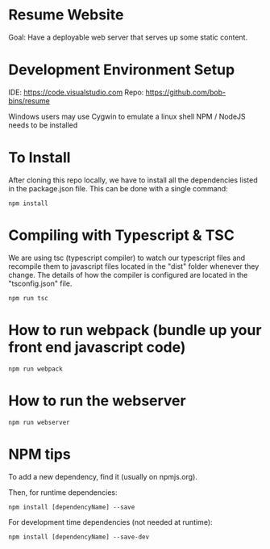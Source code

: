 Resume Website
==============

Goal: Have a deployable web server that serves up some static content.

# Development Environment Setup

IDE: https://code.visualstudio.com
Repo: https://github.com/bob-bins/resume

Windows users may use Cygwin to emulate a linux shell
NPM / NodeJS needs to be installed

# To Install

After cloning this repo locally, we have to install all the dependencies listed in the package.json
file. This can be done with a single command:

    npm install

# Compiling with Typescript & TSC

We are using tsc (typescript compiler) to watch our typescript files and recompile them
to javascript files located in the "dist" folder whenever they change. The details of
how the compiler is configured are located in the "tsconfig.json" file.

    npm run tsc

# How to run webpack (bundle up your front end javascript code)

    npm run webpack

# How to run the webserver

    npm run webserver

# NPM tips

To add a new dependency, find it (usually on npmjs.org).

Then, for runtime dependencies:

    npm install [dependencyName] --save

For development time dependencies (not needed at runtime):

    npm install [dependencyName] --save-dev
